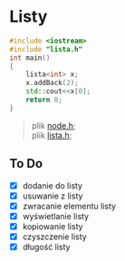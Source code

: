 # Listy

```c++
#include <iostream>
#include "lista.h"
int main()
{
    lista<int> x;
    x.addBack(2);
    std::cout<<x[0];
    return 0;
}
```
>plik [node.h](node.h);\
>plik [lista.h](lista.h);

## To Do
- [x] dodanie do listy
- [x] usuwanie z listy
- [x] zwracanie elementu listy
- [x] wyświetlanie listy
- [x] kopiowanie listy
- [x] czyszczenie listy
- [x] długość listy
